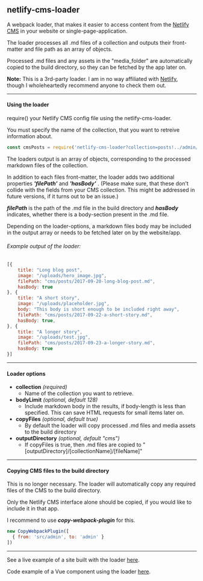 ## netlify-cms-loader

A webpack loader, that makes it easier to access content from the [Netlify CMS](https://www.netlifycms.org/) in your website or single-page-application.

The loader processes all .md files of a collection and outputs their front-matter and file path as an array of objects.

Processed .md files and any assets in the "media_folder" are automatically copied to the build directory, so they can be fetched by the app later on.

**Note:** This is a 3rd-party loader. I am in no way affiliated with [Netlify](https://www.netlify.com/), though I wholeheartedly recommend anyone to check them out.

---
#### Using the loader
require() your Netlify CMS config file using the netlify-cms-loader.

You must specify the name of the collection, that you want to retreive information about.

```javascript
const cmsPosts = require('netlify-cms-loader?collection=posts!../admin/config.yml')
```

The loaders output is an array of objects, corresponding to the processed markdown files of the collection.

In addition to each files front-matter, the loader adds two additional properties ***'filePath'*** and ***'hasBody'*** . (Please make sure, that these don't collide with the fields from your CMS collection. This might be addressed in future versions, if it turns out to be an issue.)

***filePath*** is the path of the .md file in the build directory and ***hasBody*** indicates, whether there is a body-section present in the .md file.

Depending on the loader-options, a markdown files body may be included in the output array or needs to be fetched later on by the website/app.

###### Example output of the loader:
```javascript
[{
	title: "Long blog post",
	image: "/uploads/hero_image.jpg",
	filePath: "cms/posts/2017-09-20-long-blog-post.md",
	hasBody: true
}, {
	title: "A short story",
	image: "/uploads/placeholder.jpg",
	body: "This body is short enough to be included right away",
	filePath: "cms/posts/2017-09-22-a-short-story.md",
	hasBody: true,
}, {
	title: "A longer story",
	image: "/uploads/test.jpg",
	filePath: "cms/posts/2017-09-23-a-longer-story.md",
	hasBody: true
}]
```

---
#### Loader options

* **collection** *(required)*
  * Name of the collection you want to retrieve.
* **bodyLimit** *(optional, default 128)*
  * Include markdown body in the results, if body-length is less than specified. This can save HTML requests for small items later on.
* **copyFiles** *(optional, default true)*
  * By default the loader will copy processed .md files and media assets to the build directory
* **outputDirectory** *(optional, default "cms")*
  * If copyFiles is true, then .md files are copied to "[outputDirectory]/[collectionName]/[fileName]"

---
#### Copying CMS files to the build directory

This is no longer necessary. The loader will automatically copy any required files of the CMS to the build directory.

Only the Netlify CMS interface alone should be copied, if you would like to include it in that app.

I recommend to use ***copy-webpack-plugin*** for this.

```javascript
new CopyWebpackPlugin([
  { from: 'src/admin', to: 'admin' }
])
```

---
See a live example of a site built with the loader [here](https://netlify-cms-loader.netlify.com/).

Code example of a Vue component using the loader [here](https://github.com/Nocory/netlify_cms/blob/master/src/components/cms.vue).
